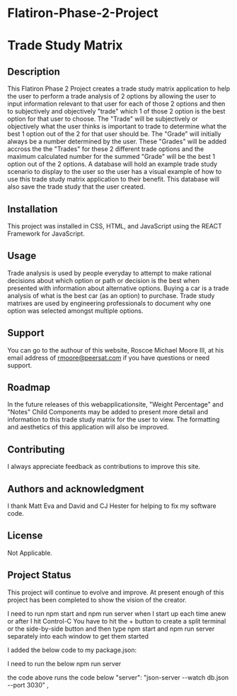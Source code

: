 

# Flatiron-Phase-2-Project

# Trade Study Matrix

## Description

This Flatiron Phase 2 Project creates a trade study matrix application to help the user to perform a trade analysis of 2 options by allowing the user to input information relevant to that user for each of those 2 options and then to subjectively and objectively "trade" which 1 of those 2 option is the best option for that user to choose. The "Trade" will be subjectively or objectively what the user thinks is important to trade to determine what the best 1 option out of the 2 for that user should be. The "Grade" will initially always be a number determined by the user. These "Grades" will be added accross the the "Trades" for these 2 different trade options and the maximum calculated number for the summed "Grade" will be the best 1 option out of the 2 options. A database will hold an example trade study scenario to display to the user so the user has a visual example of how to use this trade study matrix application to their benefit. This database will also save the trade study that the user created.

## Installation

This project was installed in CSS, HTML, and JavaScript using the REACT Framework for JavaScript.

## Usage

Trade analysis is used by people everyday to attempt to make rational decisions about which option or path or decision is the best when presented with information about alternative options. Buying a car is a trade analysis of what is the best car (as an option) to purchase. Trade study matrixes are used by engineering professionals to document why one option was selected amongst multiple options. 

## Support

You can go to the authour of this website, Roscoe Michael Moore III, at his email address of rmoore@peersat.com if you have questions or need support.

## Roadmap

In the future releases of this webapplicationsite, "Weight Percentage" and "Notes" Child Components may be added to present more detail and information to this trade study matrix for the user to view. The formatting and aesthetics of this application will also be improved.

## Contributing

I always appreciate feedback as contributions to improve this site.

## Authors and acknowledgment

I thank Matt Eva and David and CJ Hester for helping to fix my software code.

## License

Not Applicable.

## Project Status

This project will continue to evolve and improve. At present enough of this project has been completed to show the vision of the creator.


I need to run 
npm start
and
npm run server
when I start up each time anew or after I hit Control-C
You have to hit the + button to create a split terminal or the side-by-side button and then type npm start and npm run server separately into each window to get them started

I added the below code to my package.json:

I need to run the below 
npm run server

the code above runs the code below
    "server": "json-server --watch db.json --port 3030" ,
